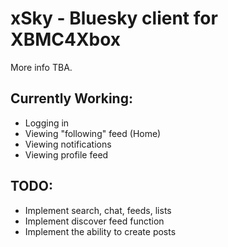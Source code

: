 # xSky - Bluesky client for XBMC4Xbox

More info TBA.

## Currently Working:
- Logging in
- Viewing "following" feed (Home)
- Viewing notifications
- Viewing profile feed

## TODO:
- Implement search, chat, feeds, lists
- Implement discover feed function
- Implement the ability to create posts
